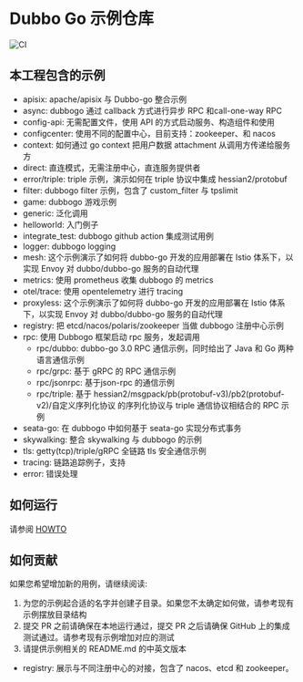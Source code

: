 # Dubbo Go 示例仓库

![CI](https://github.com/apache/dubbo-go-samples/workflows/CI/badge.svg)

## 本工程包含的示例

* apisix: apache/apisix 与 Dubbo-go 整合示例
* async: dubbogo 通过 callback 方式进行异步 RPC 和call-one-way RPC
* config-api: 无需配置文件，使用 API 的方式启动服务、构造组件和使用
* configcenter: 使用不同的配置中心，目前支持：zookeeper、和 nacos
* context: 如何通过 go context  把用户数据 attachment 从调用方传递给服务方
* direct: 直连模式，无需注册中心，直连服务提供者
* error/triple: triple 示例，演示如何在 triple 协议中集成 hessian2/protobuf
* filter: dubbogo filter 示例，包含了 custom_filter 与 tpslimit
* game: dubbogo 游戏示例
* generic: 泛化调用
* helloworld: 入门例子
* integrate_test: dubbogo github action 集成测试用例
* logger: dubbogo logging
* mesh: 这个示例演示了如何将 dubbo-go 开发的应用部署在 Istio 体系下，以实现 Envoy 对 dubbo/dubbo-go 服务的自动代理
* metrics: 使用 prometheus 收集 dubbogo 的 metrics
* otel/trace: 使用 opentelemetry 进行 tracing
* proxyless: 这个示例演示了如何将 dubbo-go 开发的应用部署在 Istio 体系下，以实现 Envoy 对 dubbo/dubbo-go 服务的自动代理
* registry: 把 etcd/nacos/polaris/zookeeper 当做 dubbogo 注册中心示例
* rpc: 使用 Dubbogo 框架启动 rpc 服务，发起调用
  * rpc/dubbo: dubbo-go 3.0 RPC 通信示例，同时给出了 Java 和 Go 两种语言通信示例
  * rpc/grpc: 基于 gRPC 的 RPC 通信示例
  * rpc/jsonrpc: 基于json-rpc 的通信示例
  * rpc/triple: 基于 hessian2/msgpack/pb(protobuf-v3)/pb2(protobuf-v2)/自定义序列化协议 的序列化协议与 triple 通信协议相结合的 RPC 示例
* seata-go:  在 dubbogo 中如何基于 seata-go 实现分布式事务
* skywalking: 整合 skywalking 与 dubbogo 的示例
* tls: getty(tcp)/triple/gRPC 全链路 tls 安全通信示例
* tracing: 链路追踪例子，支持
* error: 错误处理


## 如何运行

请参阅 [HOWTO](HOWTO_zh.md)

## 如何贡献

如果您希望增加新的用例，请继续阅读:

1. 为您的示例起合适的名字并创建子目录。如果您不太确定如何做，请参考现有示例摆放目录结构
2. 提交 PR 之前请确保在本地运行通过，提交 PR 之后请确保 GitHub 上的集成测试通过。请参考现有示例增加对应的测试
3. 请提供示例相关的 README.md 的中英文版本
* registry: 展示与不同注册中心的对接，包含了 nacos、etcd 和 zookeeper。
